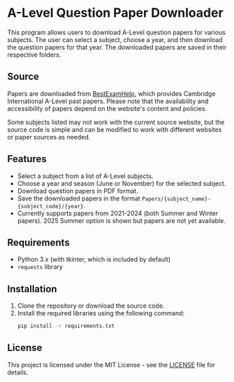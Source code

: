 # A-Level Question Paper Downloader

This program allows users to download A-Level question papers for various subjects. The user can select a subject, choose a year, and then download the question papers for that year. The downloaded papers are saved in their respective folders.

## Source

Papers are downloaded from [BestExamHelp](https://bestexamhelp.com/), which provides Cambridge International A-Level past papers. Please note that the availability and accessibility of papers depend on the website's content and policies.

Some subjects listed may not work with the current source website, but the source code is simple and can be modified to work with different websites or paper sources as needed.

## Features

- Select a subject from a list of A-Level subjects.
- Choose a year and season (June or November) for the selected subject.
- Download question papers in PDF format.
- Save the downloaded papers in the format `Papers/{subject_name}-{subject_code}/{year}`.
- Currently supports papers from 2021-2024 (both Summer and Winter papers). 2025 Summer option is shown but papers are not yet available.

## Requirements

- Python 3.x (with tkinter, which is included by default)
- `requests` library

## Installation

1. Clone the repository or download the source code.
2. Install the required libraries using the following command:
   ```bash
   pip install -r requirements.txt
   ```

## License

This project is licensed under the MIT License - see the [LICENSE](LICENSE) file for details.